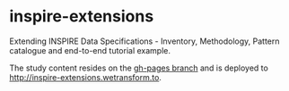 # inspire-extensions
Extending INSPIRE Data Specifications - Inventory, Methodology, Pattern catalogue and end-to-end tutorial example.

The study content resides on the [gh-pages branch](https://github.com/wetransform/inspire-extensions/tree/gh-pages) and is deployed to http://inspire-extensions.wetransform.to.
